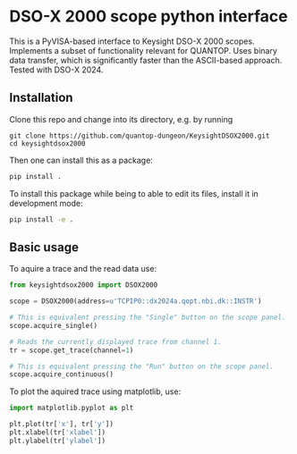 # DSO-X 2000 scope python interface
This is a PyVISA-based interface to Keysight DSO-X 2000 scopes. Implements a subset of functionality relevant for QUANTOP. Uses binary data transfer, which is significantly faster than the ASCII-based approach. Tested with DSO-X 2024. 

## Installation
Clone this repo and change into its directory, e.g. by running
```
git clone https://github.com/quantop-dungeon/KeysightDSOX2000.git
cd keysightdsox2000
```

Then one can install this as a package:

```bash
pip install .
```

To install this package while being to able to edit its files, install it in development mode:

```bash
pip install -e .
```

## Basic usage
To aquire a trace and the read data use:

```python
from keysightdsox2000 import DSOX2000

scope = DSOX2000(address=u'TCPIP0::dx2024a.qopt.nbi.dk::INSTR')

# This is equivalent pressing the "Single" button on the scope panel.
scope.acquire_single()

# Reads the currently displayed trace from channel 1.
tr = scope.get_trace(channel=1)

# This is equivalent pressing the "Run" button on the scope panel.
scope.acquire_continuous()
```

To plot the aquired trace using matplotlib, use:
```python
import matplotlib.pyplot as plt

plt.plot(tr['x'], tr['y'])
plt.xlabel(tr['xlabel'])
plt.ylabel(tr['ylabel'])
```
